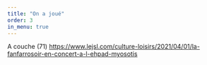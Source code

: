 ```yaml
---
title: "On a joué"
order: 3
in_menu: true
---
```

A couche (71)
https://www.lejsl.com/culture-loisirs/2021/04/01/la-fanfarrosoir-en-concert-a-l-ehpad-myosotis 